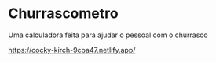 # Churrascometro
Uma calculadora feita para ajudar o pessoal com o churrasco

https://cocky-kirch-9cba47.netlify.app/
